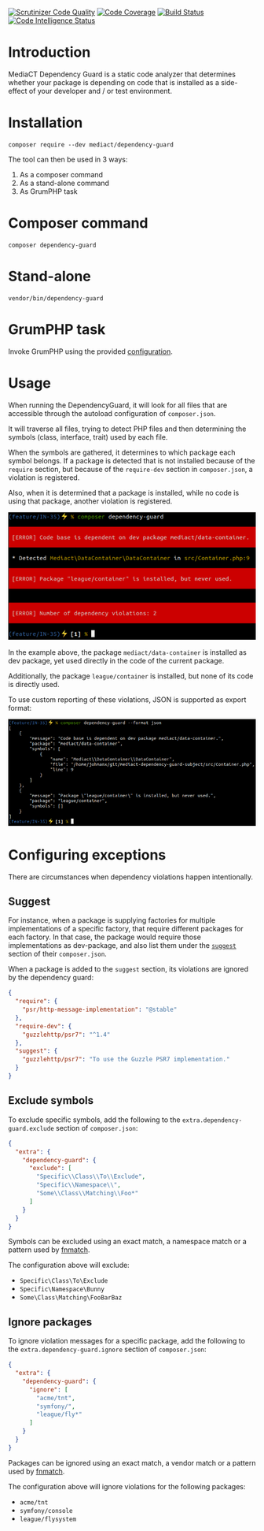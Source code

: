 [![Scrutinizer Code Quality](https://scrutinizer-ci.com/g/mediact/dependency-guard/badges/quality-score.png?b=master)](https://scrutinizer-ci.com/g/mediact/dependency-guard/?branch=master)
[![Code Coverage](https://scrutinizer-ci.com/g/mediact/dependency-guard/badges/coverage.png?b=master)](https://scrutinizer-ci.com/g/mediact/dependency-guard/?branch=master)
[![Build Status](https://scrutinizer-ci.com/g/mediact/dependency-guard/badges/build.png?b=master)](https://scrutinizer-ci.com/g/mediact/dependency-guard/build-status/master)
[![Code Intelligence Status](https://scrutinizer-ci.com/g/mediact/dependency-guard/badges/code-intelligence.svg?b=master)](https://scrutinizer-ci.com/code-intelligence)

# Introduction

MediaCT Dependency Guard is a static code analyzer that determines whether your
package is depending on code that is installed as a side-effect of your developer
and / or test environment.

# Installation

```
composer require --dev mediact/dependency-guard
```

The tool can then be used in 3 ways:

1. As a composer command
2. As a stand-alone command
3. As GrumPHP task

# Composer command

```
composer dependency-guard
```

# Stand-alone

```
vendor/bin/dependency-guard
```

# GrumPHP task

Invoke GrumPHP using the provided [configuration](docs/grumphp.md).

# Usage

When running the DependencyGuard, it will look for all files that are accessible
through the autoload configuration of `composer.json`.

It will traverse all files, trying to detect PHP files and then determining the
symbols (class, interface, trait) used by each file.

When the symbols are gathered, it determines to which package each symbol belongs.
If a package is detected that is not installed because of the `require` section,
but because of the `require-dev` section in `composer.json`, a violation is
registered.

Also, when it is determined that a package is installed, while no code is using
that package, another violation is registered.

![Violation text](docs/composer-dependency-guard-text.png)

In the example above, the package `mediact/data-container` is installed as dev
package, yet used directly in the code of the current package.

Additionally, the package `league/container` is installed, but none of its code
is directly used.

To use custom reporting of these violations, JSON is supported as export format:

![Violation JSON](docs/composer-dependency-guard-json.png)

# Configuring exceptions

There are circumstances when dependency violations happen intentionally.

## Suggest

For instance, when a package is supplying factories for multiple implementations
of a specific factory, that require different packages for each factory. In that
case, the package would require those implementations as dev-package, and also
list them under the [`suggest`](https://getcomposer.org/doc/04-schema.md#suggest)
section of their `composer.json`.

When a package is added to the `suggest` section, its violations are ignored by
the dependency guard:

```json
{
  "require": {
    "psr/http-message-implementation": "@stable"
  },
  "require-dev": {
    "guzzlehttp/psr7": "^1.4"
  },
  "suggest": {
    "guzzlehttp/psr7": "To use the Guzzle PSR7 implementation."
  }
}
```

## Exclude symbols

To exclude specific symbols, add the following to the
`extra.dependency-guard.exclude` section of `composer.json`:

```json
{
  "extra": {
    "dependency-guard": {
      "exclude": [
        "Specific\\Class\\To\\Exclude",
        "Specific\\Namespace\\",
        "Some\\Class\\Matching\\Foo*"
      ]
    }
  }
}
```

Symbols can be excluded using an exact match, a namespace match or a pattern used
by [fnmatch](http://php.net/manual/en/function.fnmatch.php).

The configuration above will exclude:

- `Specific\Class\To\Exclude`
- `Specific\Namespace\Bunny`
- `Some\Class\Matching\FooBarBaz`

## Ignore packages

To ignore violation messages for a specific package, add the following to the
`extra.dependency-guard.ignore` section of `composer.json`:

```json
{
  "extra": {
    "dependency-guard": {
      "ignore": [
        "acme/tnt",
        "symfony/",
        "league/fly*"
      ]
    }
  }
}
```

Packages can be ignored using an exact match, a vendor match or a pattern used
by [fnmatch](http://php.net/manual/en/function.fnmatch.php).

The configuration above will ignore violations for the following packages:

- `acme/tnt`
- `symfony/console`
- `league/flysystem`

